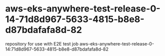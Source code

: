 # aws-eks-anywhere-test-release-0-14-71d8d967-5633-4815-b8e8-d87bdafafa8d-82
repository for use with E2E test job aws-eks-anywhere-test-release-0-14:71d8d967-5633-4815-b8e8-d87bdafafa8d-82
